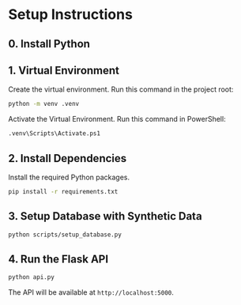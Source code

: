 # Setup Instructions

## 0. Install Python

## 1. Virtual Environment

Create the virtual environment. Run this command in the project root:
```bash
python -m venv .venv
```

Activate the Virtual Environment. Run this command in PowerShell:
```bash
.venv\Scripts\Activate.ps1
```

## 2. Install Dependencies

Install the required Python packages.
```bash
pip install -r requirements.txt
```

## 3. Setup Database with Synthetic Data

```bash
python scripts/setup_database.py
```

## 4. Run the Flask API

```bash
python api.py
```

The API will be available at `http://localhost:5000`.
